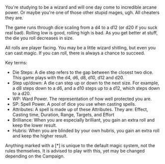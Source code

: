 You're studying to be a wizard and will one day come to incredible arcane power. 
Or maybe you're one of those other stupid mages, ugh. All cheaters they are.

The game runs through dice scaling from a d4 to a d12 (or d20 if you suck real bad).
Rolling low is good, rolling high is bad. 
As you get better at stuff, the die you roll decreases in size.

All rolls are player facing.
You may be a little wizard shitling, but even you can cast magic. If you can roll, there is always a chance to succeed.

Key terms:
- Die Steps: A die step refers to the gap between the closest two dice. This game plays with the d4, d6, d8, d10, d12 and d20.
- Step up/down: A die can step up or down to the next size. For example, a d8 steps down to a d6, and a d10 steps up to a d12, which steps down to a d20.
- WP: Ward Power. The representation of how well protected you are.
- SP: Spell Power. A pool of dice you use when casting spells.
- Attributes: A spell is made up of these Attributes. They are: Effect, Casting time, Duration, Range, Targets, and Effort
- Brilliance: When you are especially brilliant, you gain an extra roll and keep the lower result.
- Hubris: When you are blinded by your own hubris, you gain an extra roll and keep the higher result.
 
Anything marked with a [*] is unique to the default magic system, not the rules themselves. It is advised to play with this, yet may be changed depending on the Campaign.
